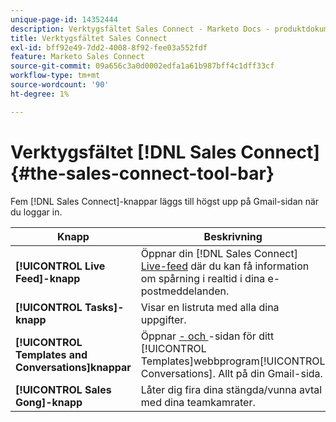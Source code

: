 ```yaml
---
unique-page-id: 14352444
description: Verktygsfältet Sales Connect - Marketo Docs - produktdokumentation
title: Verktygsfältet Sales Connect
exl-id: bff92e49-7dd2-4008-8f92-fee03a552fdf
feature: Marketo Sales Connect
source-git-commit: 09a656c3a0d0002edfa1a61b987bff4c1dff33cf
workflow-type: tm+mt
source-wordcount: '90'
ht-degree: 1%

---
```


# Verktygsfältet [!DNL Sales Connect] {#the-sales-connect-tool-bar}

Fem [!DNL Sales Connect]-knappar läggs till högst upp på Gmail-sidan när du loggar in.

| Knapp | Beskrivning |
|---|---|
| **[!UICONTROL Live Feed]-knapp** | Öppnar din [!DNL Sales Connect] [Live-feed](https://toutapp.com/next#live) där du kan få information om spårning i realtid i dina e-postmeddelanden. |
| **[!UICONTROL Tasks]-knapp** | Visar en listruta med alla dina uppgifter. |
| **[!UICONTROL Templates and Conversations]knappar** | Öppnar [- och &#x200B;](https://toutapp.com/login)-sidan för ditt [!UICONTROL Templates]webbprogram[!UICONTROL Conversations]. Allt på din Gmail-sida. |
| **[!UICONTROL Sales Gong]-knapp** | Låter dig fira dina stängda/vunna avtal med dina teamkamrater. |

